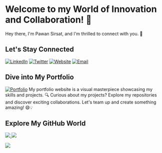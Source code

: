# Welcome to my World of Innovation and Collaboration! 🌟

Hey there, I'm Pawan Sirsat, and I'm thrilled to connect with you. 👋

## Let's Stay Connected
[![LinkedIn](https://img.shields.io/badge/-LinkedIn-0077B5?style=for-the-badge&logo=LinkedIn&logoColor=white)](https://www.linkedin.com/in/pawan-sirsat-72a0ba174/)
[![Twitter](https://img.shields.io/badge/-Twitter-1DA1F2?style=for-the-badge&logo=Twitter&logoColor=white)](https://twitter.com/sirsat_pawan)
[![Website](https://img.shields.io/badge/-Website-FF5722?style=for-the-badge)](https://p1-sirsat.vercel.app/)
[![Email](https://img.shields.io/badge/-Email-D14836?style=for-the-badge)](mailto:p1.sirsat1998@gmail.com)

## Dive into My Portfolio
[![Portfolio](https://img.shields.io/badge/Portfolio-Visit-4CAF50?style=for-the-badge&logo=appveyor&logoColor=white)](https://p1-sirsat.vercel.app/)
My portfolio website is a visual masterpiece showcasing my skills and projects.
🔍 Curious about my projects? Explore my repositories and discover exciting collaborations.
Let's team up and create something amazing! 😄💡

## Explore My GitHub World
<a href="https://github.com/PawanSirsat/github-stats-transparent">

![](https://raw.githubusercontent.com/PawanSirsat/github-stats-transparent/output/generated/overview.svg)
![](https://raw.githubusercontent.com/PawanSirsat/github-stats-transparent/output/generated/languages.svg)

</a>

</div>
<picture>
    <source media="(prefers-color-scheme: dark)" srcset="https://streak-stats.demolab.com?user=PawanSirsat&theme=dark" />
    <img src="https://streak-stats.demolab.com?user=PawanSirsat&theme=default" />
</picture>


